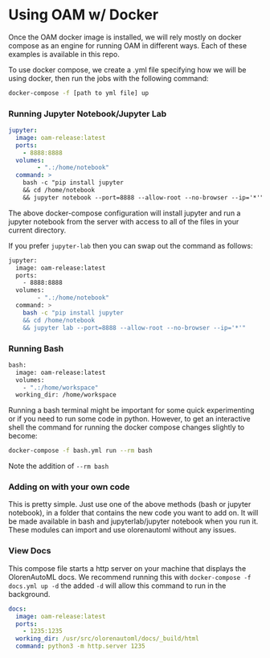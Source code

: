# Using OAM w/ Docker

Once the OAM docker image is installed, we will rely mostly on docker compose as an engine for running OAM in different ways. Each of these examples is available in this repo.

To use docker compose, we create a .yml file specifying how we will be using docker, then run the jobs with the following command:

```bash
docker-compose -f [path to yml file] up
```

### Running Jupyter Notebook/Jupyter Lab

```yaml
jupyter:
  image: oam-release:latest
  ports:
    - 8888:8888
  volumes:
		- ".:/home/notebook"
  command: >
    bash -c "pip install jupyter
    && cd /home/notebook
    && jupyter notebook --port=8888 --allow-root --no-browser --ip='*'"
```

The above docker-compose configuration will install jupyter and run a jupyter notebook from the server with access to all of the files in your current directory.

If you prefer `jupyter-lab` then you can swap out the command as follows:

```bash
jupyter:
  image: oam-release:latest
  ports:
    - 8888:8888
  volumes:
		- ".:/home/notebook"
  command: >
    bash -c "pip install jupyter
    && cd /home/notebook
    && jupyter lab --port=8888 --allow-root --no-browser --ip='*'"
```

### Running Bash

```bash
bash:
  image: oam-release:latest
  volumes:
    - ".:/home/workspace"
  working_dir: /home/workspace
```

Running a bash terminal might be important for some quick experimenting or if you need to run some code in python. However, to get an interactive shell the command for running the docker compose changes slightly to become:

```bash
docker-compose -f bash.yml run --rm bash
```

Note the addition of `--rm bash`

### Adding on with your own code

This is pretty simple. Just use one of the above methods (bash or jupyter notebook), in a folder that contains the new code you want to add on. It will be made available in bash and jupyterlab/jupyter notebook when you run it. These modules can import and use olorenautoml without any issues.

### View Docs

This compose file starts a http server on your machine that displays the OlorenAutoML docs. We recommend running this with `docker-compose -f docs.yml up -d` the added `-d` will allow this command to run in the background.

```yaml
docs:
  image: oam-release:latest
  ports:
    - 1235:1235
  working_dir: /usr/src/olorenautoml/docs/_build/html
  command: python3 -m http.server 1235
```
